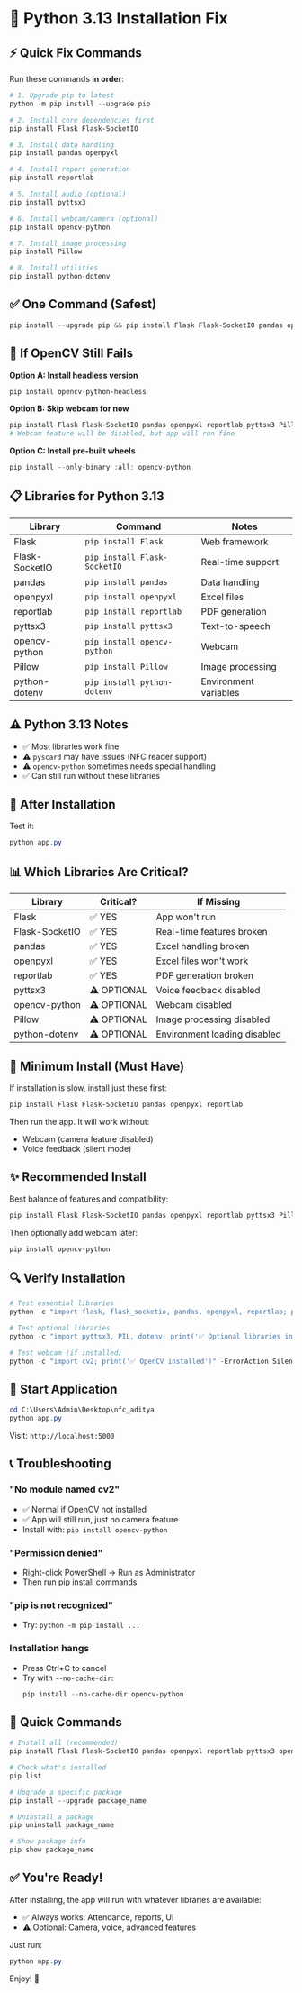 # 🐍 Python 3.13 Installation Fix

## ⚡ Quick Fix Commands

Run these commands **in order**:

```powershell
# 1. Upgrade pip to latest
python -m pip install --upgrade pip

# 2. Install core dependencies first
pip install Flask Flask-SocketIO

# 3. Install data handling
pip install pandas openpyxl

# 4. Install report generation
pip install reportlab

# 5. Install audio (optional)
pip install pyttsx3

# 6. Install webcam/camera (optional)
pip install opencv-python

# 7. Install image processing
pip install Pillow

# 8. Install utilities
pip install python-dotenv
```

## ✅ One Command (Safest)

```powershell
pip install --upgrade pip && pip install Flask Flask-SocketIO pandas openpyxl reportlab pyttsx3 opencv-python Pillow python-dotenv
```

## 🔧 If OpenCV Still Fails

**Option A: Install headless version**
```powershell
pip install opencv-python-headless
```

**Option B: Skip webcam for now**
```powershell
pip install Flask Flask-SocketIO pandas openpyxl reportlab pyttsx3 Pillow python-dotenv
# Webcam feature will be disabled, but app will run fine
```

**Option C: Install pre-built wheels**
```powershell
pip install --only-binary :all: opencv-python
```

## 📋 Libraries for Python 3.13

| Library | Command | Notes |
|---------|---------|-------|
| Flask | `pip install Flask` | Web framework |
| Flask-SocketIO | `pip install Flask-SocketIO` | Real-time support |
| pandas | `pip install pandas` | Data handling |
| openpyxl | `pip install openpyxl` | Excel files |
| reportlab | `pip install reportlab` | PDF generation |
| pyttsx3 | `pip install pyttsx3` | Text-to-speech |
| opencv-python | `pip install opencv-python` | Webcam |
| Pillow | `pip install Pillow` | Image processing |
| python-dotenv | `pip install python-dotenv` | Environment variables |

## ⚠️ Python 3.13 Notes

- ✅ Most libraries work fine
- ⚠️ `pyscard` may have issues (NFC reader support)
- ⚠️ `opencv-python` sometimes needs special handling
- ✅ Can still run without these libraries

## 🚀 After Installation

Test it:
```powershell
python app.py
```

## 📊 Which Libraries Are Critical?

| Library | Critical? | If Missing |
|---------|-----------|-----------|
| Flask | ✅ YES | App won't run |
| Flask-SocketIO | ✅ YES | Real-time features broken |
| pandas | ✅ YES | Excel handling broken |
| openpyxl | ✅ YES | Excel files won't work |
| reportlab | ✅ YES | PDF generation broken |
| pyttsx3 | ⚠️ OPTIONAL | Voice feedback disabled |
| opencv-python | ⚠️ OPTIONAL | Webcam disabled |
| Pillow | ⚠️ OPTIONAL | Image processing disabled |
| python-dotenv | ⚠️ OPTIONAL | Environment loading disabled |

## 🎯 Minimum Install (Must Have)

If installation is slow, install just these first:

```powershell
pip install Flask Flask-SocketIO pandas openpyxl reportlab
```

Then run the app. It will work without:
- Webcam (camera feature disabled)
- Voice feedback (silent mode)

## ✨ Recommended Install

Best balance of features and compatibility:

```powershell
pip install Flask Flask-SocketIO pandas openpyxl reportlab pyttsx3 Pillow python-dotenv
```

Then optionally add webcam later:
```powershell
pip install opencv-python
```

## 🔍 Verify Installation

```powershell
# Test essential libraries
python -c "import flask, flask_socketio, pandas, openpyxl, reportlab; print('✅ All critical libraries installed')"

# Test optional libraries
python -c "import pyttsx3, PIL, dotenv; print('✅ Optional libraries installed')" -ErrorAction SilentlyContinue

# Test webcam (if installed)
python -c "import cv2; print('✅ OpenCV installed')" -ErrorAction SilentlyContinue
```

## 🚀 Start Application

```powershell
cd C:\Users\Admin\Desktop\nfc_aditya
python app.py
```

Visit: `http://localhost:5000`

## 📞 Troubleshooting

### "No module named cv2"
- ✅ Normal if OpenCV not installed
- ✅ App will still run, just no camera feature
- Install with: `pip install opencv-python`

### "Permission denied"
- Right-click PowerShell → Run as Administrator
- Then run pip install commands

### "pip is not recognized"
- Try: `python -m pip install ...`

### Installation hangs
- Press Ctrl+C to cancel
- Try with `--no-cache-dir`:
  ```powershell
  pip install --no-cache-dir opencv-python
  ```

## 📝 Quick Commands

```powershell
# Install all (recommended)
pip install Flask Flask-SocketIO pandas openpyxl reportlab pyttsx3 opencv-python Pillow python-dotenv

# Check what's installed
pip list

# Upgrade a specific package
pip install --upgrade package_name

# Uninstall a package
pip uninstall package_name

# Show package info
pip show package_name
```

## ✅ You're Ready!

After installing, the app will run with whatever libraries are available:
- ✅ Always works: Attendance, reports, UI
- ⚠️ Optional: Camera, voice, advanced features

Just run:
```powershell
python app.py
```

Enjoy! 🎉
